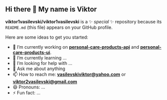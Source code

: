 ## Hi there 👋 My name is Viktor

**viktor1vasilevski/viktor1vasilevski** is a ✨ _special_ ✨ repository because its `README.md` (this file) appears on your GitHub profile.

Here are some ideas to get you started:

- 🔭 I’m currently working on **[personal-care-products-api](https://github.com/viktor1vasilevski/personal-care-products-api)** and **[personal-care-products-ui](https://github.com/viktor1vasilevski/personal-care-products-ui)**.
- 🌱 I’m currently learning ...
- 🤔 I’m looking for help with ...
- 💬 Ask me about anything
- 📫 How to reach me: **vasilevskiviktor@yahoo.com** or **viktor2vasilevski@gmail.com**
- 😄 Pronouns: ...
- ⚡ Fun fact: ...
